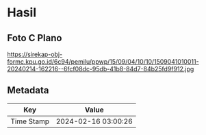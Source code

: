 # Hasil

## Foto C Plano

https://sirekap-obj-formc.kpu.go.id/6c94/pemilu/ppwp/15/09/04/10/10/1509041010011-20240214-162216--6fcf08dc-95db-41b8-84d7-84b25fd9f912.jpg


## Metadata

| Key        | Value               |
| ---------- | ------------------- |
| Time Stamp | 2024-02-16 03:00:26 |




